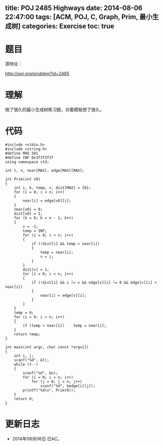 ﻿title: POJ 2485 Highways
date: 2014-08-06 22:47:00
tags: [ACM, POJ, C, Graph, Prim, 最小生成树]
categories: Exercise
toc: true
---
# 题目
源地址：

http://poj.org/problem?id=2485

# 理解
拖了很久的最小生成树练习题，对着模板想了很久。

<!-- more -->

# 代码

```
#include <stdio.h>
#include <string.h>
#define MAX 501
#define INF 0x3f3f3f3f
using namespace std;

int t, n, near[MAX], edge[MAX][MAX];

int Prim(int v0)
{
    int i, k, temp, v, dist[MAX] = {0};
    for (i = 0; i < n; i++)
    {
        near[i] = edge[v0][i];
    }
    near[v0] = 0;
    dist[v0] = 1;
    for (k = 0; k < n - 1; k++)
    {
        v = -1;
        temp = INF;
        for (i = 0; i < n; i++)
        {
            if (!dist[i] && temp > near[i])
            {
                temp = near[i];
                v = i;
            }
        }
        dist[v] = 1;
        for (i = 0; i < n; i++)
        {
            if (!dist[i] && i != v && edge[v][i] != 0 && edge[v][i] < near[i])
            {
                near[i] = edge[v][i];
            }
        }
    }
    temp = 0;
    for (i = 0; i < n; i++)
    {
        if (temp < near[i])    temp = near[i];
    }
    return temp;
}

int main(int argc, char const *argv[])
{
    int i, j;
    scanf("%d", &t);
    while (t--)
    {
        scanf("%d", &n);
        for (i = 0; i < n; i++)
            for (j = 0; j < n; j++)
                scanf("%d", &edge[i][j]);
        printf("%d\n", Prim(0));
    }
    return 0;
}

```

# 更新日志
- 2014年08月06日 已AC。